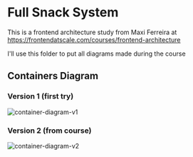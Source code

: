 # Full Snack System

This is a frontend architecture study from Maxi Ferreira at https://frontendatscale.com/courses/frontend-architecture

I'll use this folder to put all diagrams made during the course


## Containers Diagram

### Version 1 (first try)
![container-diagram-v1](https://github.com/user-attachments/assets/a099af0f-231d-46a2-ba84-1bfc479829e6)

### Version 2 (from course)
![container-diagram-v2](https://github.com/user-attachments/assets/34344896-e0b4-4d0e-82e3-4ebfe2b7049a)
